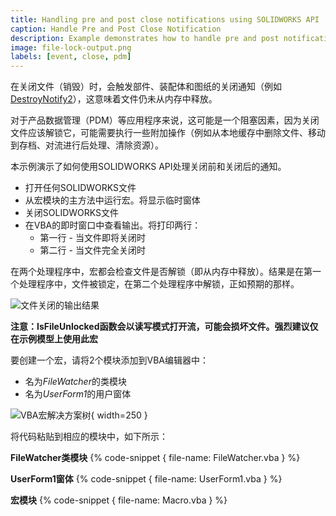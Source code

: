 ```yaml
---
title: Handling pre and post close notifications using SOLIDWORKS API
caption: Handle Pre and Post Close Notification
description: Example demonstrates how to handle pre and post notification of file closing using SOLIDWORKS API
image: file-lock-output.png
labels: [event, close, pdm]
---
```

在关闭文件（销毁）时，会触发部件、装配体和图纸的关闭通知（例如[DestroyNotify2](https://help.solidworks.com/2017/english/api/sldworksapi/SOLIDWORKS.Interop.sldworks~SOLIDWORKS.Interop.sldworks.DAssemblyDocEvents_DestroyNotify2EventHandler.html)），这意味着文件仍未从内存中释放。

对于产品数据管理（PDM）等应用程序来说，这可能是一个阻塞因素，因为关闭文件应该解锁它，可能需要执行一些附加操作（例如从本地缓存中删除文件、移动到存档、对流进行后处理、清除资源）。

本示例演示了如何使用SOLIDWORKS API处理关闭前和关闭后的通知。

* 打开任何SOLIDWORKS文件
* 从宏模块的主方法中运行宏。将显示临时窗体
* 关闭SOLIDWORKS文件
* 在VBA的即时窗口中查看输出。将打印两行：
    * 第一行 - 当文件即将关闭时
    * 第二行 - 当文件完全关闭时

在两个处理程序中，宏都会检查文件是否解锁（即从内存中释放）。结果是在第一个处理程序中，文件被锁定，在第二个处理程序中解锁，正如预期的那样。

![文件关闭的输出结果](file-lock-output.png)

**注意：IsFileUnlocked函数会以读写模式打开流，可能会损坏文件。强烈建议仅在示例模型上使用此宏**

要创建一个宏，请将2个模块添加到VBA编辑器中：

* 名为*FileWatcher*的类模块
* 名为*UserForm1*的用户窗体

![VBA宏解决方案树](macro-solution.png){ width=250 }

将代码粘贴到相应的模块中，如下所示：

**FileWatcher类模块**
{% code-snippet { file-name: FileWatcher.vba } %}

**UserForm1窗体**
{% code-snippet { file-name: UserForm1.vba } %}

**宏模块**
{% code-snippet { file-name: Macro.vba } %}